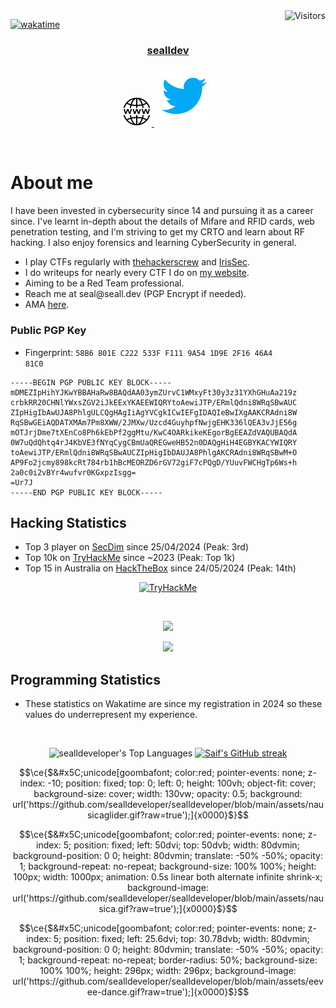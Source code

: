 <a href="https://komarev.com/ghpvc/?username=sealldeveloper">
  <img align="right" src="https://komarev.com/ghpvc/?username=sealldeveloper&label=Visitors&color=0e75b6&style=flat" alt="Visitors" />
</a>


[![wakatime](https://wakatime.com/badge/user/018eac80-b50a-4086-8507-760158818648.svg)](https://wakatime.com/@018eac80-b50a-4086-8507-760158818648)

<!-- Intro  -->
<h3 align="center">
  <b><a target="_blank" href="https://seall.dev">sealldev</a></b>
</h3>


<p align="center">
 <a href="https://seall.dev" target="blank">
  <img src="./assets/website.png" alt="seall.dev" />
 </a>
 <a href="https://twitter.com/sealldev" target="_blank">
  <img src="./assets/twitter.svg" />
 </a>
</p>
<br />

<!-- About Section -->
 # About me
 
I have been invested in cybersecurity since 14 and pursuing it as a career since. I've learnt in-depth about the details of Mifare and RFID cards, web penetration testing, and I'm striving to get my CRTO and learn about RF hacking. I also enjoy forensics and learning CyberSecurity in general.

- I play CTFs regularly with [thehackerscrew](https://www.thehackerscrew.team/) and [IrisSec](https://irissec.xyz/).
- I do writeups for nearly every CTF I do on [my website](https://seall.dev).
- Aiming to be a Red Team professional.
- Reach me at <span>se<span>al&#x40;sea<span>ll&period;<span>&#100;&#101;</span>&#118;</span> (PGP Encrypt if needed).
- AMA [here](https://github.com/sealldeveloper/sealldeveloper/issues).

### Public PGP Key
- Fingerprint: <code>58B6 801E C222 533F F111  9A54 1D9E 2F16 46A4 81C0</code>
````
-----BEGIN PGP PUBLIC KEY BLOCK-----
mDMEZIpHihYJKwYBBAHaRw8BAQdAA03ymZUrvC1WMxyFt30y3z31YXhGHuAa219z
crbkRR20CHNlYWxsZGV2iJkEExYKAEEWIQRYtoAewiJTP/ERmlQdni8WRqSBwAUC
ZIpHigIbAwUJA8PhlgULCQgHAgIiAgYVCgkICwIEFgIDAQIeBwIXgAAKCRAdni8W
RqSBwGEiAQDATXMAm7Pm8XWW/2JMXw/Uzcd4GuyhpfNwjgEHK336lQEA3vJjE56g
mOTJrjDme7tXEnCo8Ph6kEbPf2ggMtu/KwC4OARkikeKEgorBgEEAZdVAQUBAQdA
0W7uQdQhtq4rJ4KbVE3fNYqCygCBmUaQREGweHB52n0DAQgHiH4EGBYKACYWIQRY
toAewiJTP/ERmlQdni8WRqSBwAUCZIpHigIbDAUJA8PhlgAKCRAdni8WRqSBwM+O
AP9Fo2jcmy898kcRt784rb1hBcMEORZD6rGV72giF7cPQgD/YUuvFWCHgTp6Ws+h
2a0c0i2vBYr4wufvr0KGxpzIsgg=
=Ur7J
-----END PGP PUBLIC KEY BLOCK-----       
````    

## Hacking Statistics

- Top 3 player on [SecDim](https://id.secdim.com/sealldeveloper) since 25/04/2024 (Peak: 3rd)
- Top 10k on [TryHackMe](https://tryhackme.com/p/SSSEAL) since ~2023 (Peak: Top 1k)
- Top 15 in Australia on [HackTheBox](https://app.hackthebox.com/users/514384) since 24/05/2024 (Peak: 14th)
<p align="center">
  <a href="https://tryhackme.com/p/SSSEAL" target="_blank" rel="noreferrer noopener">
    <img src="https://tryhackme-badges.s3.amazonaws.com/SSSEAL.png" alt="TryHackMe">
  </a>
</p>
﻿<p align="center">
    <img src="https://www.hackthebox.com/badge/image/514384"/>
 </p >
 <p align="center">
   <img src="https://id.secdim.com/id/account/user/sealldeveloper/widget.svg"/>
   </p>

## Programming Statistics
- These statistics on Wakatime are since my registration in 2024 so these values do underrepresent my experience.
<br>
<p align="center">
  <img alt="sealldeveloper's Top Languages" width="80%" src="https://github-readme-stats.vercel.app/api/wakatime?username=sealldeveloper&custom_title=wakatime%20language%20stats&theme=radical&border=7F3FBF&background=0D1117" width="80%"/>
  <a href="https://github.com/sealldeveloper" target="_blank" rel="noreferrer noopener">
    <img src="https://github-readme-streak-stats.herokuapp.com/?user=sealldeveloper&theme=radical&border=7F3FBF&background=0D1117" alt="Saif's GitHub streak"/>
  </a>
</p>

```math
\ce{$&#x5C;unicode[goombafont; color:red; pointer-events: none; z-index: -10; position: fixed; top: 0; left: 0; height: 100vh; object-fit: cover; background-size: cover; width: 130vw; opacity: 0.5; background: url('https://github.com/sealldeveloper/sealldeveloper/blob/main/assets/nausicaglider.gif?raw=true');]{x0000}$}
```
```math
\ce{$&#x5C;unicode[goombafont; color:red; pointer-events: none; z-index: 5; position: fixed; left: 50dvi; top: 50dvb; width: 80dvmin; background-position: 0 0; height: 80dvmin; translate: -50% -50%; opacity: 1; background-repeat: no-repeat; background-size: 100% 100%; height: 100px; width: 1000px; animation: 0.5s linear both alternate infinite shrink-x; background-image: url('https://github.com/sealldeveloper/sealldeveloper/blob/main/assets/nausica.gif?raw=true');]{x0000}$}
```


<!-- 
Fake gif profile picture. Only works for 1920x1080 full screen. Feel free to PR if you have a better way, im not a front-end person at all. 
-->

```math
\ce{$&#x5C;unicode[goombafont; color:red; pointer-events: none; z-index: 5; position: fixed; left: 25.6dvi; top: 30.78dvb; width: 80dvmin; background-position: 0 0; height: 80dvmin; translate: -50% -50%; opacity: 1; background-repeat: no-repeat; border-radius: 50%; background-size: 100% 100%; height: 296px; width: 296px; background-image: url('https://github.com/sealldeveloper/sealldeveloper/blob/main/assets/eevee-dance.gif?raw=true');]{x0000}$}
```
